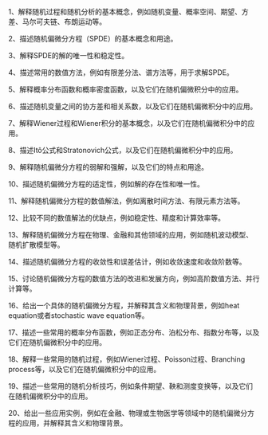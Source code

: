 1、解释随机过程和随机分析的基本概念，例如随机变量、概率空间、期望、方差、马尔可夫链、布朗运动等。

2、描述随机偏微分方程（SPDE）的基本概念和用途。

3、解释SPDE的解的唯一性和稳定性。

4、描述常用的数值方法，例如有限差分法、谱方法等，用于求解SPDE。

5、解释概率分布函数和概率密度函数，以及它们在随机偏微积分中的应用。

6、描述随机变量之间的协方差和相关系数，以及它们在随机偏微积分中的应用。

7、解释Wiener过程和Wiener积分的基本概念，以及它们在随机偏微积分中的应用。

8、描述Itô公式和Stratonovich公式，以及它们在随机偏微积分中的应用。

9、解释随机偏微分方程的弱解和强解，以及它们的特点和用途。

10、描述随机偏微分方程的适定性，例如解的存在性和唯一性。

11、解释随机偏微分方程的数值解法，例如离散时间方法、有限元素方法等。

12、比较不同的数值解法的优缺点，例如稳定性、精度和计算效率等。

13、解释随机偏微分方程在物理、金融和其他领域的应用，例如随机波动模型、随机扩散模型等。

14、描述随机偏微分方程的收敛性和误差估计，例如收敛速度和收敛阶数等。

15、讨论随机偏微分方程的数值方法的改进和发展方向，例如高阶数值方法、并行计算等。

16、给出一个具体的随机偏微分方程，并解释其含义和物理背景，例如heat equation或者stochastic wave equation等。

17、描述一些常用的概率分布函数，例如正态分布、泊松分布、指数分布等，以及它们在随机偏微积分中的应用。

18、解释一些常用的随机过程，例如Wiener过程、Poisson过程、Branching process等，以及它们在随机偏微积分中的应用。

19、描述一些常用的随机分析技巧，例如条件期望、鞅和测度变换等，以及它们在随机偏微积分中的应用。

20、给出一些应用实例，例如在金融、物理或生物医学等领域中的随机偏微分方程的应用，并解释其含义和物理背景。